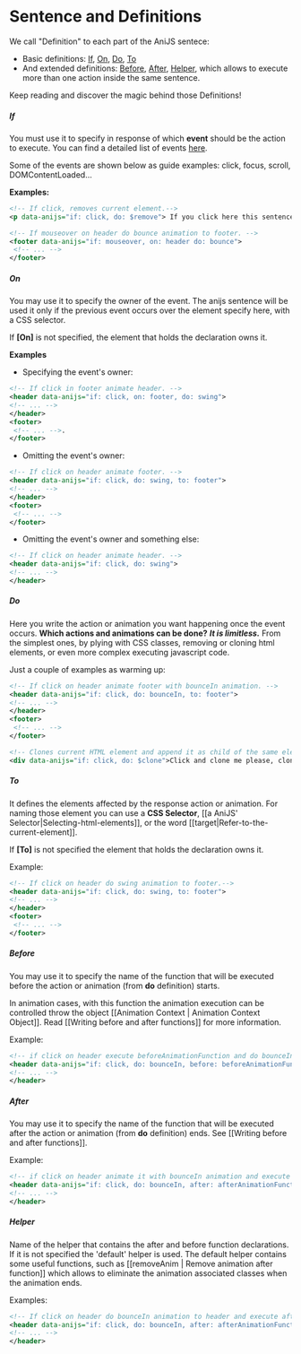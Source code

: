 Sentence and Definitions
==========================

We call "Definition" to each part of the AniJS sentece: 

- Basic definitions: [If](#If), [On](#On), [Do](#Do), [To](#To)
- And extended definitions: [Before](#Before), [After](#After), [Helper](#Helper), which allows to execute more than one action inside the same sentence.

Keep reading and discover the magic behind those Definitions!

##### If

You must use it to specify in response of which **event** should be the action to execute. You can find a detailed list of events [here](https://developer.mozilla.org/en-US/docs/Web/Reference/Events).

Some of the events are shown below as guide examples: click, focus, scroll, DOMContentLoaded...

**Examples:**

```xml
<!-- If click, removes current element.-->
<p data-anijs="if: click, do: $remove"> If you click here this sentence will be gone!</p>

<!-- If mouseover on header do bounce animation to footer. -->
<footer data-anijs="if: mouseover, on: header do: bounce">
 <!-- ... -->
</footer>
```

##### On

You may use it to specify the owner of the event. The anijs sentence will be used it only if the previous event occurs over the element specify here, with a CSS selector.

If **[On]** is not specified, the element that holds the declaration owns it.

**Examples**

- Specifying the event's owner:

```xml
<!-- If click in footer animate header. -->
<header data-anijs="if: click, on: footer, do: swing">
<!-- ... -->
</header>
<footer>
 <!-- ... -->.
</footer>
```

- Omitting the event's owner:

```xml
<!-- If click on header animate footer. -->
<header data-anijs="if: click, do: swing, to: footer">
<!-- ... -->
</header>
<footer>
 <!-- ... -->
</footer>
```

- Omitting the event's owner and something else:

```xml
<!-- If click on header animate header. -->
<header data-anijs="if: click, do: swing">
<!-- ... -->
</header>
```

##### Do

Here you write the action or animation you want happening once the event occurs. **Which actions and animations can be done?** ***It is limitless.*** From the simplest ones, by plying with CSS classes, removing or cloning html elements, or even more complex executing javascript code.

Just a couple of examples as warming up:

```xml
<!-- If click on header animate footer with bounceIn animation. -->
<header data-anijs="if: click, do: bounceIn, to: footer">
<!-- ... -->
</header>
<footer>
 <!-- ... -->
</footer>
```

```xml
<!-- Clones current HTML element and append it as child of the same element's parent. -->
<div data-anijs="if: click, do: $clone">Click and clone me please, clone me!</div>
```

##### To

It defines the elements affected by the response action or animation. For naming those element you can use a **CSS Selector**, [[a AniJS' Selector|Selecting-html-elements]], or the word [[target|Refer-to-the-current-element]].

If **[To]** is not specified the element that holds the declaration owns it.

Example:

```xml
<!-- If click on header do swing animation to footer.-->
<header data-anijs="if: click, do: swing, to: footer">
<!-- ... -->
</header>
<footer>
 <!-- ... -->
</footer>
```

##### Before
You may use it to specify the name of the function that will be executed before the action or animation (from **do** definition) starts. 

In animation cases, with this function the animation execution can be controlled throw the object [[Animation Context | Animation Context Object]]. Read [[Writing before and after functions]] for more information.

Example:
```xml
<!-- if click on header execute beforeAnimationFunction and do bounceIn animation-->
<header data-anijs="if: click, do: bounceIn, before: beforeAnimationFunctionName">
<!-- ... -->
</header>
```

##### After
You may use it to specify the name of the function that will be executed after the action or animation (from **do** definition) ends. See [[Writing before and after functions]].

Example:
```xml
<!-- if click on header animate it with bounceIn animation and execute afterAnimationFunction -->
<header data-anijs="if: click, do: bounceIn, after: afterAnimationFunctionName">
<!-- ... -->
</header>
```

##### Helper
Name of the helper that contains the after and before function declarations. If it is not specified the 'default' helper is used. The default helper  contains some useful functions, such as [[removeAnim | Remove animation after function]] which allows to eliminate the animation associated classes when the animation ends.

Examples:
```xml
<!-- If click on header do bounceIn animation to header and execute afterAnimationFunction -->
<header data-anijs="if: click, do: bounceIn, after: afterAnimationFunctionName, helper: animationHelperInstanceName">
<!-- ... -->
</header>
```
